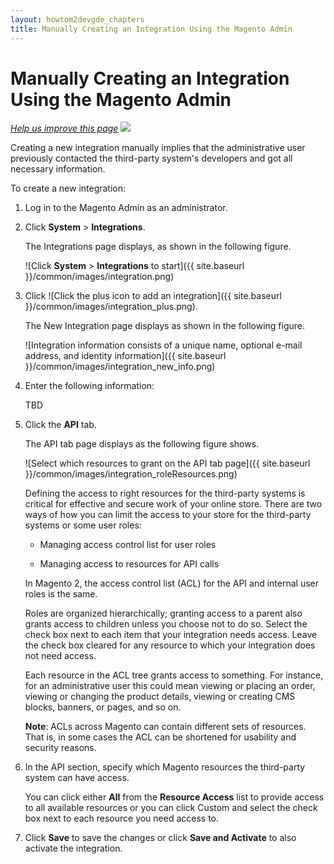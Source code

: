 ```yaml
---
layout: howtom2devgde_chapters
title: Manually Creating an Integration Using the Magento Admin
---
```


<h1 id="integration-manual-create">Manually Creating an Integration Using the Magento Admin</h1>

<p><a href="https://github.com/magento/devdocs/blob/master/guides/m2devgde/v1.0.0.0/integration/integration-create-man.md" target="_blank"><em>Help us improve this page</em></a>&nbsp;<img src="{{ site.baseurl }}/common/images/newWindow.gif"/></p>

Creating a new integration manually implies that the administrative user previously contacted the third-party system's developers and got all necessary information.

To create a new integration:

1.	Log in to the Magento Admin as an administrator.

2.	Click **System** > **Integrations**. 

	The Integrations page displays, as shown in the following figure.

	![Click **System** > **Integrations** to start]({{ site.baseurl }}/common/images/integration.png)

3.	Click ![Click the plus icon to add an integration]({{ site.baseurl }}/common/images/integration_plus.png).

	The New Integration page displays as shown in the following figure.
	
	![Integration information consists of a unique name, optional e-mail address, and identity information]({{ site.baseurl }}/common/images/integration_new_info.png)
	
4.  Enter the following information:

	TBD

5. Click the **API** tab.

	The API tab page displays as the following figure shows.

	![Select which resources to grant on the API tab page]({{ site.baseurl }}/common/images/integration_roleResources.png)
	
	Defining the access to right resources for the third-party systems is critical for effective and secure work of your online store. There are two ways of how you can limit the access to your store for the third-party systems or some user roles:

	*  Managing access control list for user roles
	
	*  Managing access to resources for API calls
	
	In Magento 2, the access control list (ACL) for the API and internal user roles is the same.

	Roles are organized hierarchically; granting access to a parent also grants access to children unless you choose not to do so. Select the check box next to each item that your integration needs access. Leave the check box cleared for any resource to which your integration does not need access.

	Each resource in the ACL tree grants access to something. For instance, for an administrative user this could mean viewing or placing an order, viewing or changing the product details, viewing or creating CMS blocks, banners, or pages, and so on.

	**Note**: ACLs across Magento can contain different sets of resources. That is, in some cases the ACL can be shortened for usability and security reasons.
	
6.  In the API section, specify which Magento resources the third-party system can have access.

	You can click either **All** from the **Resource Access** list to provide access to all available resources or you can click Custom and select the check box next to each resource you need access to.

7.	Click **Save** to save the changes or click **Save and Activate** to also activate the integration.